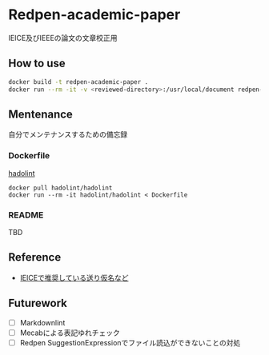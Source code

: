 # Redpen-academic-paper

IEICE及びIEEEの論文の文章校正用

## How to use

```sh
docker build -t redpen-academic-paper .
docker run --rm -it -v <reviewed-directory>:/usr/local/document redpen-academic-paper <reviewed-paper> [-c] <config>
```
## Mentenance

自分でメンテナンスするための備忘録

### Dockerfile

[hadolint](https://github.com/hadolint/hadolint)

```:sh
docker pull hadolint/hadolint
docker run --rm -it hadolint/hadolint < Dockerfile
```

### README

TBD

## Reference

- [IEICEで推奨している送り仮名など](https://www.ieice.org/jpn/shiori/pdf/furoku_d.pdf)

## Futurework

- [ ] Markdownlint
- [ ] Mecabによる表記ゆれチェック
- [ ] Redpen SuggestionExpressionでファイル読込ができないことの対処
